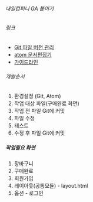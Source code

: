 ###### 내일컴퍼니 GA 붙이기

###### 링크
- [Git 파일 버전 관리](https://git-scm.com/download/win)
- [atom 문서편집기](https://atom.io/)
- [가이드라인](https://dobby-taginhouse.tistory.com/entry/%EC%A0%84%EC%9E%90%EC%83%81%EA%B1%B0%EB%9E%98-Ecommerce-%EC%BD%94%EB%93%9C-%EC%84%A4%EC%B9%98%ED%95%98%EA%B8%B0-ga?category=839975)

###### 개발순서
1. 환경설정 (Git, Atom)
2. 작업 대상 파일(구매완료 화면)
3. 작업 전 파일 Git에 커밋
4. 파일 수정
5. 테스트
6. 수정 후 파일 Git에 커밋


##### 작업필요 화면
1. 장바구니
2. 구매완료
3. 회원가입
4. 레이아웃(공통모듈) - layout.html
5. 옵션 - 로그인

